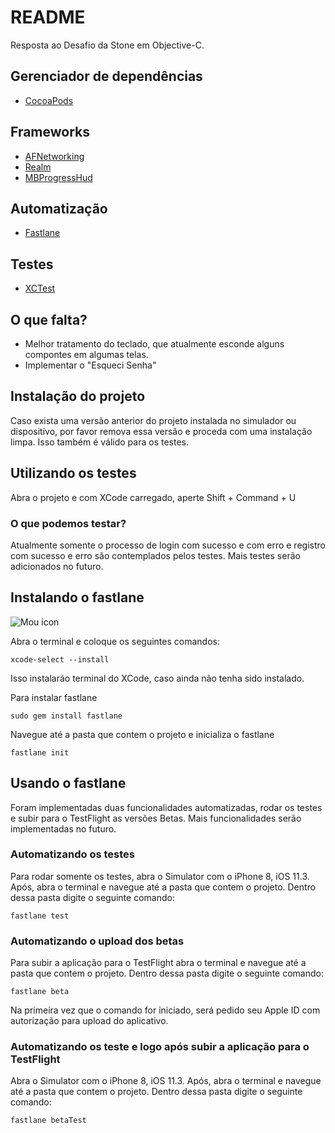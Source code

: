 # README #

Resposta ao Desafio da Stone em Objective-C. 

## Gerenciador de dependências ##

* [CocoaPods](https://cocoapods.org/)

## Frameworks ##

* [AFNetworking](https://github.com/AFNetworking/AFNetworking)
* [Realm](https://realm.io)
* [MBProgressHud](https://github.com/jdg/MBProgressHUD)

## Automatização ##

* [Fastlane](https://fastlane.tools)

## Testes ##

* [XCTest](https://developer.apple.com/documentation/xctest)

## O que falta? ##

* Melhor tratamento do teclado, que atualmente esconde alguns compontes em algumas telas.
* Implementar o "Esqueci Senha"

## Instalação do projeto

Caso exista uma versão anterior do projeto instalada no simulador ou dispositivo, por favor remova essa versão e proceda com uma instalação limpa. Isso também é válido para os testes. 

## Utilizando os testes ##

Abra o projeto e com XCode carregado, aperte Shift + Command + U

### O que podemos testar?

Atualmente somente o processo de login com sucesso e com erro e registro com sucesso e erro são contemplados pelos testes. Mais testes serão adicionados no futuro.

## Instalando o fastlane

![Mou icon](https://fastlane.tools/assets/img/logo-desktop-large.png)

Abra o terminal e coloque os seguintes comandos:
```
xcode-select --install
```
Isso instalaráo terminal do XCode, caso ainda não tenha sido instalado.

Para instalar fastlane
```
sudo gem install fastlane
```

Navegue até a pasta que contem o projeto e inicializa o fastlane
```
fastlane init
```

## Usando o fastlane

Foram implementadas duas funcionalidades automatizadas, rodar os testes e subir para o TestFlight as versões Betas. Mais funcionalidades serão implementadas no futuro. 

### Automatizando os testes

Para rodar somente os testes, abra o Simulator com o iPhone 8, iOS 11.3. Após, abra o terminal e navegue até a pasta que contem o projeto. Dentro dessa pasta digite o seguinte comando: 

```
fastlane test
```

### Automatizando o upload dos betas

Para subir a aplicação para o TestFlight abra o terminal e navegue até a pasta que contem o projeto. Dentro dessa pasta digite o seguinte comando: 

```
fastlane beta
```

Na primeira vez que o comando for iniciado, será pedido seu Apple ID com autorização para upload do aplicativo.  

### Automatizando os teste e logo após subir a aplicação para o TestFlight

Abra o Simulator com o iPhone 8, iOS 11.3. Após, abra o terminal e navegue até a pasta que contem o projeto. Dentro dessa pasta digite o seguinte comando: 

```
fastlane betaTest
```
